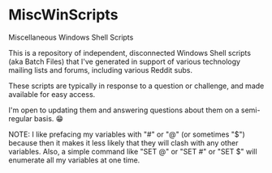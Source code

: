 # MiscWinScripts
Miscellaneous Windows Shell Scripts

This is a repository of independent, disconnected Windows Shell scripts (aka Batch Files) that I've generated in support of various technology mailing lists and forums, including various Reddit subs.

These scripts are typically in response to a question or challenge, and made available for easy access.

I'm open to updating them and answering questions about them on a semi-regular basis.  😁


NOTE: I like prefacing my variables with "#" or "@" (or sometimes "$") because then it makes it less likely that they will clash with any other variables.  Also, a simple command like "SET @" or "SET #" or "SET $" will enumerate all my variables at one time.
